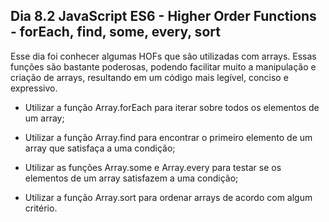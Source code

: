 ## Dia 8.2 JavaScript ES6 - Higher Order Functions - forEach, find, some, every, sort

Esse dia foi conhecer algumas HOFs que são utilizadas com arrays. Essas funções são bastante poderosas, podendo facilitar muito a manipulação e criação de arrays, resultando em um código mais legível, conciso e expressivo.


 - Utilizar a função Array.forEach para iterar sobre todos os elementos de um array;

 - Utilizar a função Array.find para encontrar o primeiro elemento de um array que satisfaça a uma condição;

 - Utilizar as funções Array.some e Array.every para testar se os elementos de um array satisfazem a uma condição;

 - Utilizar a função Array.sort para ordenar arrays de acordo com algum critério.
 